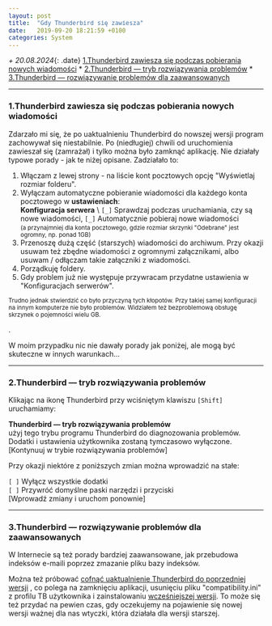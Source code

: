 ```yaml
---
layout: post
title:  "Gdy Thunderbird się zawiesza"
date:   2019-09-20 18:21:59 +0100
categories: System
---
```



_+ 20.08.2024_{: .date} 
[1.Thunderbird zawiesza się podczas pobierania nowych wiadomości]({{site.url}}{{site.baseurl}}{{page.url}}#1thunderbird-zawiesza-się-podczas-pobierania-nowych-wiadomości) * 
[2.Thunderbird — tryb rozwiązywania problemów]({{site.url}}{{site.baseurl}}{{page.url}}#2thunderbird--tryb-rozwiązywania-problemów) * 
[3.Thunderbird — rozwiązywanie problemów dla zaawansowanych]({{site.url}}{{site.baseurl}}{{page.url}}#3thunderbird--rozwiązywanie-problemów-dla-zaawansowanych)

<style>.date{font-size: smaller;color:#828282;}</style>

----
### 1.Thunderbird zawiesza się podczas pobierania nowych wiadomości

Zdarzało mi się, że po uaktualnieniu Thunderbird do nowszej wersji program zachowywał się niestabilnie. Po (niedługiej) chwili od uruchomienia zawieszał się (zamrażał) i tylko można było zamknąć aplikację. Nie działały typowe porady - jak te niżej opisane. Zadziałało to:

1. Włączam z lewej strony - na liście kont pocztowych opcję "Wyświetlaj rozmiar folderu".
2. Wyłączam automatyczne pobieranie wiadomości dla każdego konta pocztowego w **ustawieniach**:  
   **Konfiguracja serwera** \ `[_]` Sprawdzaj podczas uruchamiania, czy są nowe wiadomości, `[_]` Automatycznie pobieraj nowe wiadomości  
   <small>(a przynajmniej dla konta pocztowego, gdzie rozmiar skrzynki "Odebrane" jest ogromny, np. ponad 1GB)</small>
3. Przenoszę dużą część (starszych) wiadomości do archiwum. Przy okazji usuwam też zbędne wiadomości z ogromnymi załącznikami, albo usuwam / odłączam takie załączniki z wiadomości.
4. Porządkuję foldery.
5. Gdy problem już nie występuje przywracam przydatne ustawienia w "Konfiguracjach serwerów".

<small>
Trudno jednak stwierdzić co było przyczyną tych kłopotów. Przy takiej samej konfiguracji na innym komputerze nie było problemów. Widziałem też bezproblemową obsługę skrzynek o pojemności wielu GB.
</small>

. 

W moim przypadku nic nie dawały porady jak poniżej, ale mogą być skuteczne w innych warunkach...

----
### 2.Thunderbird — tryb rozwiązywania problemów

Klikając na ikonę Thunderbird przy wciśniętym klawiszu `[Shift]` uruchamiamy:

**Thunderbird — tryb rozwiązywania problemów**  
użyj tego trybu programu Thunderbird do diagnozowania problemów.  Dodatki i ustawienia użytkownika
zostaną tymczasowo wyłączone.  
[Kontynuuj w trybie rozwiązywania problemów]


Przy okazji niektóre z poniższych zmian można wprowadzić na stałe:

`[ ]` Wyłącz wszystkie dodatki  
`[ ]` Przywróć domyślne paski narzędzi i przyciski  
[Wprowadź zmiany i uruchom ponownie]


----
### 3.Thunderbird — rozwiązywanie problemów dla zaawansowanych

W Internecie są też porady bardziej zaawansowane, jak przebudowa indeksów e-maili poprzez zmazanie pliku bazy indeksów.

Można też próbować [cofnąć uaktualnienie Thunderbird do poprzedniej wersji](https://www.companionlink.com/support/wiki/index.php/How_to_downgrade_ThunderBird_Supernova_115_to_Regular_Thunderbird_102_Email)
, co polega na zamknięciu aplikacji, usunięciu pliku "compatibility.ini" z profilu TB użytkownika i zainstalowaniu [wcześniejszej wersji](https://archive.mozilla.org/pub/thunderbird/releases/). To może się też przydać na pewien czas, gdy oczekujemy na pojawienie się nowej wersji ważnej dla nas wtyczki, która działała dla wersji starszej.

 

<style> pre code {font-size: smaller;} </style>

<!-- {% unless jekyll.environment %} -->
<script>

(function() {
  const images = document.getElementsByTagName('img'); 
  for(let i = 0; i < images.length; i++) {
    images[i].src = images[i].src.replace('%7B%7Bsite.baseurl%7D%7D','..');
  } //{{site.baseurl}} - without spaces!  
})();

</script>
<!-- {% endunless %} -->